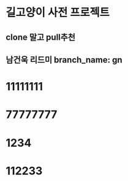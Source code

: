 # 길고양이 사전 프로젝트

## clone 말고 pull추천
## 남건욱 리드미 branch_name: gn
# 11111111
# 77777777
# 1234
# 112233
